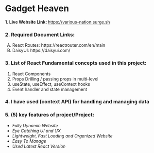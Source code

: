 # Gadget Heaven

<b>1. Live Website Link: </b><span>https://various-nation.surge.sh</span><br>
<h3>2. Required Document Links:</h3>
<ol type="A">
<li>React Routes: https://reactrouter.com/en/main</li>
<li>DaisyUI: https://daisyui.com/</li>
</ol>
<h3>3. List of React Fundamental concepts used in this project: </h3>
<ol>
<li>React Components</li>
<li>Props Drilling / passing props in multi-level</li>
<li>useState, useEffect, useContext hooks</li>
<li>Event handler and state management</li>
</ol>
<h3>4. I have used (context API) for handling and managing data</h3>
<h3>5. (5) key features of project/Project: </h3>
<ul>
<li><i>Fully Dynamic Website</i></li>
<li><i>Eye Catching UI and UX</i></li>
<li><i>Lightweight, Fast Loading and Organized Website</i></li>
<li><i>Easy To Manage</i></li>
<li><i>Used Latest React Version</i></li>
</ul>